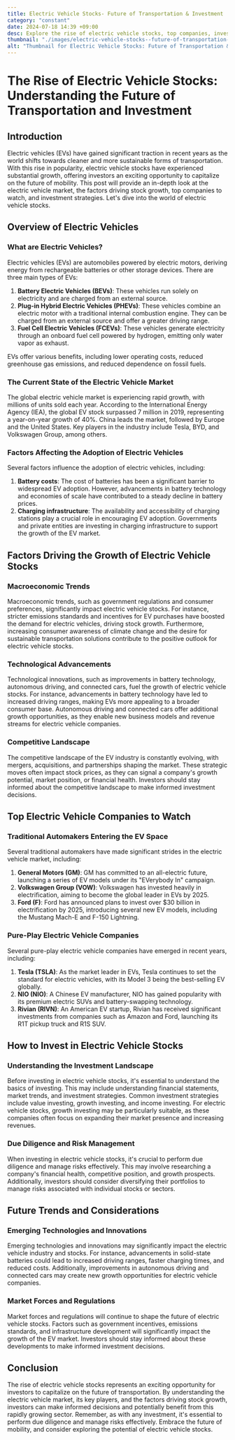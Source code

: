```yaml
---
title: Electric Vehicle Stocks- Future of Transportation & Investment
category: "constant"
date: 2024-07-18 14:39 +09:00
desc: Explore the rise of electric vehicle stocks, top companies, investing tips, and future trends. Don't miss out on the EV revolution!
thumbnail: "./images/electric-vehicle-stocks--future-of-transportation-&-investment.png"
alt: "Thumbnail for Electric Vehicle Stocks: Future of Transportation & Investment"
---
```


The Rise of Electric Vehicle Stocks: Understanding the Future of Transportation and Investment
======================================================================================

Introduction
------------

Electric vehicles (EVs) have gained significant traction in recent years as the world shifts towards cleaner and more sustainable forms of transportation. With this rise in popularity, electric vehicle stocks have experienced substantial growth, offering investors an exciting opportunity to capitalize on the future of mobility. This post will provide an in-depth look at the electric vehicle market, the factors driving stock growth, top companies to watch, and investment strategies. Let's dive into the world of electric vehicle stocks.

Overview of Electric Vehicles
------------------------------

### What are Electric Vehicles?

Electric vehicles (EVs) are automobiles powered by electric motors, deriving energy from rechargeable batteries or other storage devices. There are three main types of EVs:

1. **Battery Electric Vehicles (BEVs)**: These vehicles run solely on electricity and are charged from an external source.
2. **Plug-in Hybrid Electric Vehicles (PHEVs)**: These vehicles combine an electric motor with a traditional internal combustion engine. They can be charged from an external source and offer a greater driving range.
3. **Fuel Cell Electric Vehicles (FCEVs)**: These vehicles generate electricity through an onboard fuel cell powered by hydrogen, emitting only water vapor as exhaust.

EVs offer various benefits, including lower operating costs, reduced greenhouse gas emissions, and reduced dependence on fossil fuels.

### The Current State of the Electric Vehicle Market

The global electric vehicle market is experiencing rapid growth, with millions of units sold each year. According to the International Energy Agency (IEA), the global EV stock surpassed 7 million in 2019, representing a year-on-year growth of 40%. China leads the market, followed by Europe and the United States. Key players in the industry include Tesla, BYD, and Volkswagen Group, among others.

### Factors Affecting the Adoption of Electric Vehicles

Several factors influence the adoption of electric vehicles, including:

1. **Battery costs**: The cost of batteries has been a significant barrier to widespread EV adoption. However, advancements in battery technology and economies of scale have contributed to a steady decline in battery prices.
2. **Charging infrastructure**: The availability and accessibility of charging stations play a crucial role in encouraging EV adoption. Governments and private entities are investing in charging infrastructure to support the growth of the EV market.

Factors Driving the Growth of Electric Vehicle Stocks
-----------------------------------------------------

### Macroeconomic Trends

Macroeconomic trends, such as government regulations and consumer preferences, significantly impact electric vehicle stocks. For instance, stricter emissions standards and incentives for EV purchases have boosted the demand for electric vehicles, driving stock growth. Furthermore, increasing consumer awareness of climate change and the desire for sustainable transportation solutions contribute to the positive outlook for electric vehicle stocks.

### Technological Advancements

Technological innovations, such as improvements in battery technology, autonomous driving, and connected cars, fuel the growth of electric vehicle stocks. For instance, advancements in battery technology have led to increased driving ranges, making EVs more appealing to a broader consumer base. Autonomous driving and connected cars offer additional growth opportunities, as they enable new business models and revenue streams for electric vehicle companies.

### Competitive Landscape

The competitive landscape of the EV industry is constantly evolving, with mergers, acquisitions, and partnerships shaping the market. These strategic moves often impact stock prices, as they can signal a company's growth potential, market position, or financial health. Investors should stay informed about the competitive landscape to make informed investment decisions.

Top Electric Vehicle Companies to Watch
---------------------------------------

### Traditional Automakers Entering the EV Space

Several traditional automakers have made significant strides in the electric vehicle market, including:

1. **General Motors (GM)**: GM has committed to an all-electric future, launching a series of EV models under its "EVerybody In" campaign.
2. **Volkswagen Group (VOW)**: Volkswagen has invested heavily in electrification, aiming to become the global leader in EVs by 2025.
3. **Ford (F)**: Ford has announced plans to invest over $30 billion in electrification by 2025, introducing several new EV models, including the Mustang Mach-E and F-150 Lightning.

### Pure-Play Electric Vehicle Companies

Several pure-play electric vehicle companies have emerged in recent years, including:

1. **Tesla (TSLA)**: As the market leader in EVs, Tesla continues to set the standard for electric vehicles, with its Model 3 being the best-selling EV globally.
2. **NIO (NIO)**: A Chinese EV manufacturer, NIO has gained popularity with its premium electric SUVs and battery-swapping technology.
3. **Rivian (RIVN)**: An American EV startup, Rivian has received significant investments from companies such as Amazon and Ford, launching its R1T pickup truck and R1S SUV.

How to Invest in Electric Vehicle Stocks
-----------------------------------------

### Understanding the Investment Landscape

Before investing in electric vehicle stocks, it's essential to understand the basics of investing. This may include understanding financial statements, market trends, and investment strategies. Common investment strategies include value investing, growth investing, and income investing. For electric vehicle stocks, growth investing may be particularly suitable, as these companies often focus on expanding their market presence and increasing revenues.

### Due Diligence and Risk Management

When investing in electric vehicle stocks, it's crucial to perform due diligence and manage risks effectively. This may involve researching a company's financial health, competitive position, and growth prospects. Additionally, investors should consider diversifying their portfolios to manage risks associated with individual stocks or sectors.

Future Trends and Considerations
--------------------------------

### Emerging Technologies and Innovations

Emerging technologies and innovations may significantly impact the electric vehicle industry and stocks. For instance, advancements in solid-state batteries could lead to increased driving ranges, faster charging times, and reduced costs. Additionally, improvements in autonomous driving and connected cars may create new growth opportunities for electric vehicle companies.

### Market Forces and Regulations

Market forces and regulations will continue to shape the future of electric vehicle stocks. Factors such as government incentives, emissions standards, and infrastructure development will significantly impact the growth of the EV market. Investors should stay informed about these developments to make informed investment decisions.

Conclusion
----------

The rise of electric vehicle stocks represents an exciting opportunity for investors to capitalize on the future of transportation. By understanding the electric vehicle market, its key players, and the factors driving stock growth, investors can make informed decisions and potentially benefit from this rapidly growing sector. Remember, as with any investment, it's essential to perform due diligence and manage risks effectively. Embrace the future of mobility, and consider exploring the potential of electric vehicle stocks.